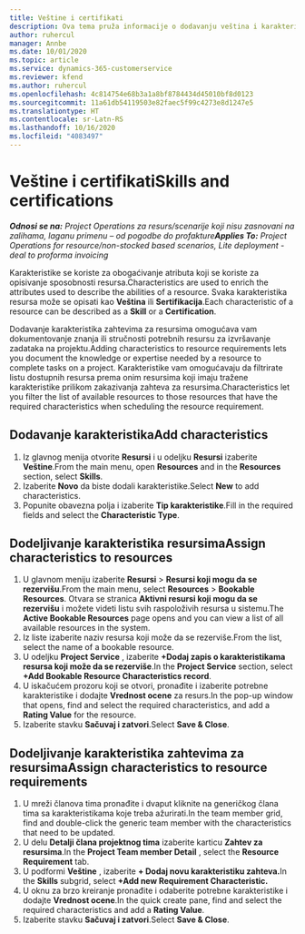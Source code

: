 ```yaml
---
title: Veštine i certifikati
description: Ova tema pruža informacije o dodavanju veština i karakteristika certifikovanja resursima.
author: ruhercul
manager: Annbe
ms.date: 10/01/2020
ms.topic: article
ms.service: dynamics-365-customerservice
ms.reviewer: kfend
ms.author: ruhercul
ms.openlocfilehash: 4c814754e68b3a1a8bf8784434d45010bf8d0123
ms.sourcegitcommit: 11a61db54119503e82faec5f99c4273e8d1247e5
ms.translationtype: HT
ms.contentlocale: sr-Latn-RS
ms.lasthandoff: 10/16/2020
ms.locfileid: "4083497"
---
```

# <a name="skills-and-certifications"></a><span data-ttu-id="55a3e-103">Veštine i certifikati</span><span class="sxs-lookup"><span data-stu-id="55a3e-103">Skills and certifications</span></span>
<span data-ttu-id="55a3e-104">_**Odnosi se na:** Project Operations za resurs/scenarije koji nisu zasnovani na zalihama, laganu primenu – od pogodbe do profakture_</span><span class="sxs-lookup"><span data-stu-id="55a3e-104">_**Applies To:** Project Operations for resource/non-stocked based scenarios, Lite deployment - deal to proforma invoicing_</span></span>

<span data-ttu-id="55a3e-105">Karakteristike se koriste za obogaćivanje atributa koji se koriste za opisivanje sposobnosti resursa.</span><span class="sxs-lookup"><span data-stu-id="55a3e-105">Characteristics are used to enrich the attributes used to describe the abilities of a resource.</span></span> <span data-ttu-id="55a3e-106">Svaka karakteristika resursa može se opisati kao **Veština** ili **Sertifikacija**.</span><span class="sxs-lookup"><span data-stu-id="55a3e-106">Each characteristic of a resource can be described as a **Skill** or a **Certification**.</span></span>

<span data-ttu-id="55a3e-107">Dodavanje karakteristika zahtevima za resursima omogućava vam dokumentovanje znanja ili stručnosti potrebnih resursu za izvršavanje zadataka na projektu.</span><span class="sxs-lookup"><span data-stu-id="55a3e-107">Adding characteristics to resource requirements lets you document the knowledge or expertise needed by a resource to complete tasks on a project.</span></span> <span data-ttu-id="55a3e-108">Karakteristike vam omogućavaju da filtrirate listu dostupnih resursa prema onim resursima koji imaju tražene karakteristike prilikom zakazivanja zahteva za resursima.</span><span class="sxs-lookup"><span data-stu-id="55a3e-108">Characteristics let you filter the list of available resources to those resources that have the required characteristics when scheduling the resource requirement.</span></span>

## <a name="add-characteristics"></a><span data-ttu-id="55a3e-109">Dodavanje karakteristika</span><span class="sxs-lookup"><span data-stu-id="55a3e-109">Add characteristics</span></span>

1. <span data-ttu-id="55a3e-110">Iz glavnog menija otvorite **Resursi** i u odeljku **Resursi** izaberite **Veštine**.</span><span class="sxs-lookup"><span data-stu-id="55a3e-110">From the main menu, open **Resources** and in the **Resources** section, select **Skills**.</span></span>
2. <span data-ttu-id="55a3e-111">Izaberite **Novo** da biste dodali karakteristike.</span><span class="sxs-lookup"><span data-stu-id="55a3e-111">Select **New** to add characteristics.</span></span>
3. <span data-ttu-id="55a3e-112">Popunite obavezna polja i izaberite **Tip karakteristike**.</span><span class="sxs-lookup"><span data-stu-id="55a3e-112">Fill in the required fields and select the **Characteristic Type**.</span></span>

## <a name="assign-characteristics-to-resources"></a><span data-ttu-id="55a3e-113">Dodeljivanje karakteristika resursima</span><span class="sxs-lookup"><span data-stu-id="55a3e-113">Assign characteristics to resources</span></span>

1. <span data-ttu-id="55a3e-114">U glavnom meniju izaberite **Resursi** > **Resursi koji mogu da se rezervišu**.</span><span class="sxs-lookup"><span data-stu-id="55a3e-114">From the main menu, select **Resources** > **Bookable Resources**.</span></span> <span data-ttu-id="55a3e-115">Otvara se stranica **Aktivni resursi koji mogu da se rezervišu** i možete videti listu svih raspoloživih resursa u sistemu.</span><span class="sxs-lookup"><span data-stu-id="55a3e-115">The **Active Bookable Resources** page opens and you can view a list of all available resources in the system.</span></span>
2. <span data-ttu-id="55a3e-116">Iz liste izaberite naziv resursa koji može da se rezerviše.</span><span class="sxs-lookup"><span data-stu-id="55a3e-116">From the list, select the name of a bookable resource.</span></span>
3. <span data-ttu-id="55a3e-117">U odeljku **Project Service** , izaberite **+Dodaj zapis o karakteristikama resursa koji može da se rezerviše**.</span><span class="sxs-lookup"><span data-stu-id="55a3e-117">In the **Project Service** section, select **+Add Bookable Resource Characteristics record**.</span></span>
4. <span data-ttu-id="55a3e-118">U iskačućem prozoru koji se otvori, pronađite i izaberite potrebne karakteristike i dodajte **Vrednost ocene** za resurs.</span><span class="sxs-lookup"><span data-stu-id="55a3e-118">In the pop-up window that opens, find and select the required characteristics, and add a **Rating Value** for the resource.</span></span>
5. <span data-ttu-id="55a3e-119">Izaberite stavku **Sačuvaj i zatvori**.</span><span class="sxs-lookup"><span data-stu-id="55a3e-119">Select **Save & Close**.</span></span>

## <a name="assign-characteristics-to-resource-requirements"></a><span data-ttu-id="55a3e-120">Dodeljivanje karakteristika zahtevima za resursima</span><span class="sxs-lookup"><span data-stu-id="55a3e-120">Assign characteristics to resource requirements</span></span>

1. <span data-ttu-id="55a3e-121">U mreži članova tima pronađite i dvaput kliknite na generičkog člana tima sa karakteristikama koje treba ažurirati.</span><span class="sxs-lookup"><span data-stu-id="55a3e-121">In the team member grid, find and double-click the generic team member with the characteristics that need to be updated.</span></span>
2. <span data-ttu-id="55a3e-122">U delu **Detalji člana projektnog tima** izaberite karticu **Zahtev za resursima**.</span><span class="sxs-lookup"><span data-stu-id="55a3e-122">In the **Project Team member Detail** , select the **Resource Requirement** tab.</span></span>
3. <span data-ttu-id="55a3e-123">U podformi **Veštine** , izaberite **+ Dodaj novu karakteristiku zahteva.**</span><span class="sxs-lookup"><span data-stu-id="55a3e-123">In the **Skills** subgrid, select **+Add new Requirement Characteristic.**</span></span>
4. <span data-ttu-id="55a3e-124">U oknu za brzo kreiranje pronađite i odaberite potrebne karakteristike i dodajte **Vrednost ocene**.</span><span class="sxs-lookup"><span data-stu-id="55a3e-124">In the quick create pane, find and select the required characteristics and add a **Rating Value**.</span></span>
5. <span data-ttu-id="55a3e-125">Izaberite stavku **Sačuvaj i zatvori**.</span><span class="sxs-lookup"><span data-stu-id="55a3e-125">Select **Save & Close**.</span></span>